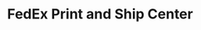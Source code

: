 ---
title: "FedEx Print and Ship Center"
url: /los-angeles/fedex-print-and-ship-center/
shop: Kopieren
---